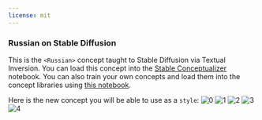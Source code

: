 ```yaml
---
license: mit
---
```

### Russian on Stable Diffusion
This is the `<Russian>` concept taught to Stable Diffusion via Textual Inversion. You can load this concept into the [Stable Conceptualizer](https://colab.research.google.com/github/huggingface/notebooks/blob/main/diffusers/stable_conceptualizer_inference.ipynb) notebook. You can also train your own concepts and load them into the concept libraries using [this notebook](https://colab.research.google.com/github/huggingface/notebooks/blob/main/diffusers/sd_textual_inversion_training.ipynb).

Here is the new concept you will be able to use as a `style`:
![<Russian> 0](https://huggingface.co/sd-concepts-library/russian/resolve/main/concept_images/1.jpeg)
![<Russian> 1](https://huggingface.co/sd-concepts-library/russian/resolve/main/concept_images/3.jpeg)
![<Russian> 2](https://huggingface.co/sd-concepts-library/russian/resolve/main/concept_images/2.jpeg)
![<Russian> 3](https://huggingface.co/sd-concepts-library/russian/resolve/main/concept_images/0.jpeg)
![<Russian> 4](https://huggingface.co/sd-concepts-library/russian/resolve/main/concept_images/4.jpeg)

